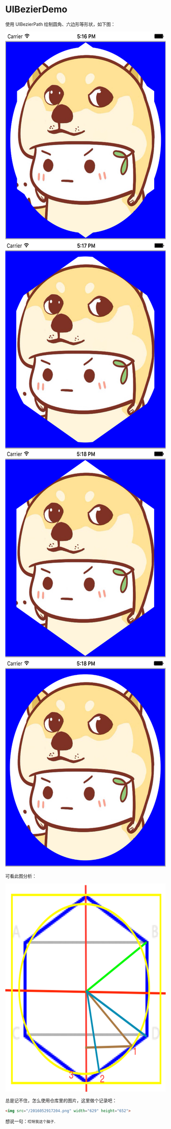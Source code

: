 # UIBezierDemo
使用 UIBezierPath 绘制圆角、六边形等形状，如下图：

<img src="/2016052917201.png" width="629" height="652">

<img src="/2016052917202.png" width="629" height="652">

<img src="/2016052917203.png" width="629" height="652">

<img src="/2016052917204.png" width="629" height="652">

可看此图分析：

<img src="/六边形圆角头像实现.png" width="629" height="652">

总是记不住，怎么使用仓库里的图片，这里做个记录吧：

```html
<img src="/2016052917204.png" width="629" height="652">
```

想说一句：`哎呀我这个脑子`.